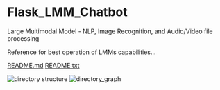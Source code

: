 # Flask_LMM_Chatbot
Large Multimodal Model - NLP, Image Recognition, and Audio/Video file processing

Reference for best operation of LMMs capabilities...

[README.md](https://github.com/user-attachments/files/18999652/README.md)
[README.txt](https://github.com/user-attachments/files/18999654/README.txt)










![directory structure](https://github.com/user-attachments/assets/4b99c89d-55b6-441d-9d86-dbd6252a7afc)
![directory_graph](https://github.com/user-attachments/assets/21b7aeb9-1f97-4848-b5e5-b55cd58e51ce)
